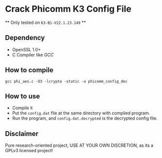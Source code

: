 # Crack Phicomm K3 Config File

** Only tested on `K3-B1-V22.1.23.149` **

## Dependency

- OpenSSL 1.0+
- C Compiler like *GCC*

## How to compile

`gcc phi_aes.c -O3 -lcrypto -static -o phicomm_config_dec`

## How to use

- Compile it
- Put the `config.dat` file at the same directory with compiled program.
- Run the program, and `config.dat.decrypted` is the decrypted config file.

## Disclaimer

Pure research-oriented project, USE AT YOUR OWN DISCRETION, as its a GPLv3 licensed project!
